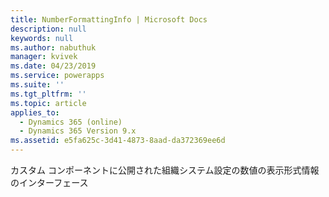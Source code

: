 ```yaml
---
title: NumberFormattingInfo | Microsoft Docs
description: null
keywords: null
ms.author: nabuthuk
manager: kvivek
ms.date: 04/23/2019
ms.service: powerapps
ms.suite: ''
ms.tgt_pltfrm: ''
ms.topic: article
applies_to:
  - Dynamics 365 (online)
  - Dynamics 365 Version 9.x
ms.assetid: e5fa625c-3d41-4873-8aad-da372369ee6d
---
```

カスタム コンポーネントに公開された組織システム設定の数値の表示形式情報のインターフェース
